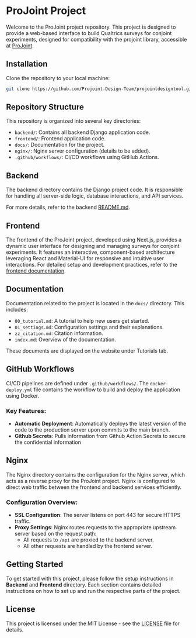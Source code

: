 # ProJoint Project

Welcome to the ProJoint project repository. This project is designed to provide a web-based interface to build Qualtrics surveys for conjoint experiments, designed for compatibility with the projoint library, accessible at [ProJoint](https://projoint.abudhabi.nyu.edu/).

## Installation

Clone the repository to your local machine:

```bash
git clone https://github.com/Projoint-Design-Team/projointdesigntool.git
```

## Repository Structure

This repository is organized into several key directories:

- `backend/`: Contains all backend Django application code.
- `frontend/`: Frontend application code.
- `docs/`: Documentation for the project.
- `nginx/`: Nginx server configuration (details to be added).
- `.github/workflows/`: CI/CD workflows using GitHub Actions.

## Backend

The backend directory contains the Django project code. It is responsible for handling all server-side logic, database interactions, and API services.

For more details, refer to the backend [README.md](backend/README.md).

## Frontend

The frontend of the ProJoint project, developed using Next.js, provides a dynamic user interface for designing and managing surveys for conjoint experiments. It features an interactive, component-based architecture leveraging React and Material-UI for responsive and intuitive user interactions. For detailed setup and development practices, refer to the [frontend documentation](frontend/README.md).

## Documentation

Documentation related to the project is located in the `docs/` directory. This includes:

- `00_tutorial.md`: A tutorial to help new users get started.
- `01_settings.md`: Configuration settings and their explanations.
- `zz_citation.md`: Citation information.
- `index.md`: Overview of the documentation.

These documents are displayed on the website under Tutorials tab.

## GitHub Workflows

CI/CD pipelines are defined under `.github/workflows/`. The `docker-deploy.yml` file contains the workflow to build and deploy the application using Docker.

### Key Features:

- **Automatic Deployment**: Automatically deploys the latest version of the code to the production server upon commits to the main branch.
- **Github Secrets**: Pulls information from Github Action Secrets to secure the confidential information

## Nginx

The Nginx directory contains the configuration for the Nginx server, which acts as a reverse proxy for the ProJoint project. Nginx is configured to direct web traffic between the frontend and backend services efficiently.

### Configuration Overview:

- **SSL Configuration**: The server listens on port 443 for secure HTTPS traffic.
- **Proxy Settings**: Nginx routes requests to the appropriate upstream server based on the request path:
  - All requests to `/api` are proxied to the backend server.
  - All other requests are handled by the frontend server.

## Getting Started

To get started with this project, please follow the setup instructions in **Backend** and **Frontend** directory. Each section contains detailed instructions on how to set up and run the respective parts of the project.

## License

This project is licensed under the MIT License - see the [LICENSE](LICENSE) file for details.
